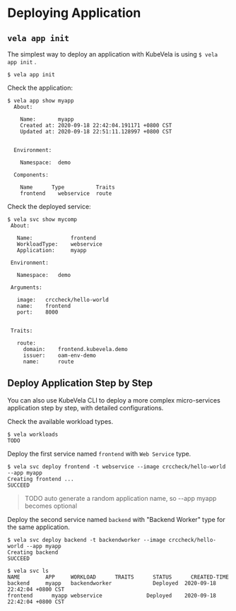 # Deploying Application

## `vela app init`

The simplest way to deploy an application with KubeVela is using `$ vela app init` .

```console
$ vela app init
```

Check the application:

```console
$ vela app show myapp
  About:
  
    Name:      	myapp
    Created at:	2020-09-18 22:42:04.191171 +0800 CST
    Updated at:	2020-09-18 22:51:11.128997 +0800 CST
  
  
  Environment:
  
    Namespace:	demo
  
  Components:
  
    Name  	  Type      	Traits
    frontend	webservice	route
```

Check the deployed service:

```console
$ vela svc show mycomp
 About:
 
   Name:        	frontend
   WorkloadType:	webservice
   Application: 	myapp
 
 Environment:
 
   Namespace:	demo
 
 Arguments:
 
   image:	crccheck/hello-world
   name: 	frontend
   port: 	8000
 
 
 Traits:
 
   route:
     domain:	frontend.kubevela.demo
     issuer:	oam-env-demo
     name:  	route
```

## Deploy Application Step by Step

You can also use KubeVela CLI to deploy a more complex micro-services application step by step, with detailed configurations.

Check the available workload types.

```console
$ vela workloads
TODO
```

Deploy the first service named `frontend` with `Web Service` type.

```console
$ vela svc deploy frontend -t webservice --image crccheck/hello-world --app myapp
Creating frontend ...
SUCCEED
```

> TODO auto generate a random application name, so --app myapp becomes optional

Deploy the second service named `backend` with "Backend Worker" type for the same application.

```console
$ vela svc deploy backend -t backendworker --image crccheck/hello-world --app myapp
Creating backend
SUCCEED
```

```console
$ vela svc ls
NAME  	    APP  	WORKLOAD  	  TRAITS	  STATUS 	  CREATED-TIME
backend    	myapp	backendworker   	      Deployed	2020-09-18 22:42:04 +0800 CST
frontend	  myapp	webservice	      	    Deployed	2020-09-18 22:42:04 +0800 CST
```
